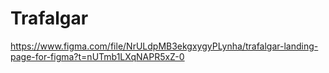 # Trafalgar
https://www.figma.com/file/NrULdpMB3ekgxygyPLynha/trafalgar-landing-page-for-figma?t=nUTmb1LXqNAPR5xZ-0
